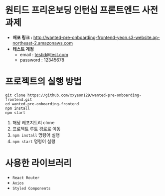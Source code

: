 # 원티드 프리온보딩 인턴십 프론트엔드 사전과제
- **배포 링크 :** http://wanted-pre-onboarding-frontend-yeon.s3-website.ap-northeast-2.amazonaws.com
- **테스트 계정**
  - email : testid@test.com
  - password : 12345678
# 프로젝트의 실행 방법
```
git clone https://github.com/xxyeon129/wanted-pre-onboarding-frontend.git
cd wanted-pre-onboarding-frontend
npm install
npm start
```
1. 해당 레포지토리 clone
2. 프로젝트 루트 경로로 이동
3. `npm install` 명령어 실행
4. `npm start` 명령어 실행

# 사용한 라이브러리
- `React Router`
- `Axios`
- `Styled Components`
